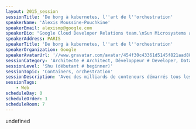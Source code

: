 ```yaml
---
layout: 2015_session
sessionTitle: 'De borg à kubernetes, l''art de l''orchestration'
speakerName: 'Alexis Moussine-Pouchkine'
speakerEmail: alexismp@google.com
speakerBio: "Google Cloud Developer Relations team.\nSun Microsystems and Java veteran."
speakerAddress: PARIS
speakerTitle: 'De borg à kubernetes, l''art de l''orchestration'
speakerOrganization: Google
speakerAvatarUrl: '//www.gravatar.com/avatar/454f30c43361d5145f821aad88ea0e24?size=200&default=mm'
sessionCategory: 'Architecte # Architect, Développeur # Developer, Data scientist'
sessionLevel: 'Shu (débutant # beginner)'
sessionTopic: 'Containers, orchestration'
sessionDescription: 'Avec des milliards de conteneurs démarrés tous les mois pour ses services GMail, Search, Maps, … Google a développé un savoir-faire partagé dans de nombreux papiers de recherche mais aussi dans des projets open source comme Kubernetes et dans ses produits Google Cloud Platform. Cette session expliquera comment Google optimise ses ressources et introduira Kubernetes et en proposera une démonstration.'
sessionTags:
    - Web
scheduleDay: 0
scheduleOrder: 1
scheduleRoom: 7
---
```


undefined
